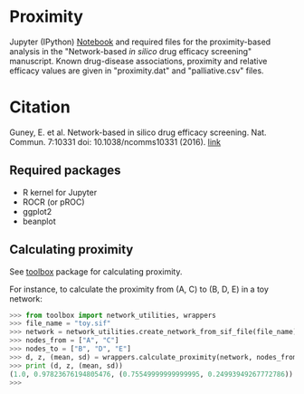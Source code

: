
# Proximity

Jupyter (IPython) [Notebook](proximity.ipynb) and required files for the proximity-based analysis in the "Network-based *in silico* drug efficacy screening" manuscript.
Known drug-disease associations, proximity and relative efficacy values are given in "proximity.dat" and "palliative.csv" files.

# Citation

Guney, E. et al. Network-based in silico drug efficacy screening. Nat. Commun. 7:10331 doi: 10.1038/ncomms10331 (2016). [link](http://www.nature.com/ncomms/2016/160201/ncomms10331/full/ncomms10331.html)

## Required packages

- R kernel for Jupyter
- ROCR (or pROC) 
- ggplot2
- beanplot

## Calculating proximity

See [toolbox](http://github.com/emreg00/toolbox) package for calculating proximity.

For instance, to calculate the proximity from (A, C) to (B, D, E) in a toy network:

```python
>>> from toolbox import network_utilities, wrappers
>>> file_name = "toy.sif"
>>> network = network_utilities.create_network_from_sif_file(file_name)
>>> nodes_from = ["A", "C"]
>>> nodes_to = ["B", "D", "E"]
>>> d, z, (mean, sd) = wrappers.calculate_proximity(network, nodes_from, nodes_to, min_bin_size = 2)
>>> print (d, z, (mean, sd))
(1.0, 0.97823676194805476, (0.75549999999999995, 0.24993949267772786))
>>>
```


